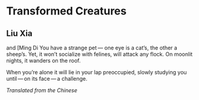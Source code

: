 # Transformed Creatures
## Liu Xia
 and [Ming Di
You have a strange pet —
one eye is a cat’s, the other a sheep’s.
Yet, it won’t socialize with felines,
will attack any flock.
On moonlit nights,
it wanders on the roof.

When you’re alone
it will lie in your lap
preoccupied, slowly studying you
until — on its face — a challenge.

_Translated from the Chinese_